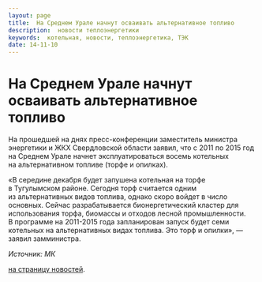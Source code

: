 ```yaml
---
layout: page
title:  На Среднем Урале начнут осваивать альтернативное топливо
description:  новости теплоэнергетики
keywords:  котельная, новости, теплоэнергетика, ТЭК
date: 14-11-10
---
```


# На Среднем Урале начнут осваивать альтернативное топливо

На прошедшей на днях пресс-конференции заместитель министра энергетики и ЖКХ
Свердловской области заявил, что с 2011 по 2015 год на Среднем Урале начнет
эксплуатироваться восемь котельных на альтернативном топливе (торфе и
опилках).

«В середине декабря будет запушена котельная на торфе в Тугулымском районе.
Сегодня торф считается одним из альтернативных видов топлива, однако скоро
войдет в число основных. Сейчас разрабатывается бионергетический кластер для
использования торфа, биомассы и отходов лесной промышленности. В программе на
2011-2015 года запланирован запуск будет семи котельных на альтернативных
видах топлива. Это торф и опилки», — заявил замминистра.

_Источник: МК_

[на страницу новостей](/news.shtml).

